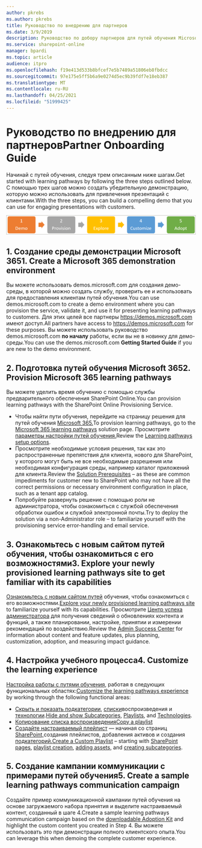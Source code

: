 ```yaml
---
author: pkrebs
ms.author: pkrebs
title: Руководство по внедрению для партнеров
ms.date: 3/9/2019
description: Руководство по добору партнеров для путей обучения Microsoft 365
ms.service: sharepoint-online
manager: bpardi
ms.topic: article
audience: itpro
ms.openlocfilehash: f19e413d533b8bfcef7e5b7489a51806eb8fbdcc
ms.sourcegitcommit: 97e175e5ff5b6a9e0274d5ec9b39fdf7e18eb387
ms.translationtype: MT
ms.contentlocale: ru-RU
ms.lasthandoff: 04/25/2021
ms.locfileid: "51999425"
---
```

# <a name="partner-onboarding-guide"></a><span data-ttu-id="e1df6-103">Руководство по внедрению для партнеров</span><span class="sxs-lookup"><span data-stu-id="e1df6-103">Partner Onboarding Guide</span></span>
<span data-ttu-id="e1df6-104">Начинай с путей обучения, следуя трем описанным ниже шагам.</span><span class="sxs-lookup"><span data-stu-id="e1df6-104">Get started with learning pathways by following the three steps outlined below.</span></span> <span data-ttu-id="e1df6-105">С помощью трех шагов можно создать убедительную демонстрацию, которую можно использовать для привлечения презентаций с клиентами.</span><span class="sxs-lookup"><span data-stu-id="e1df6-105">With the three steps, you can build a compelling demo that you can use for engaging presentations with customers.</span></span> 

![Диаграмма иллюстрирована процесс пятишаговой встраивкой.](media/cg-partner-getfam.png)

## <a name="1-create-a-microsoft-365-demonstration-environment"></a><span data-ttu-id="e1df6-107">1. Создание среды демонстрации Microsoft 365</span><span class="sxs-lookup"><span data-stu-id="e1df6-107">1. Create a Microsoft 365 demonstration environment</span></span>
<span data-ttu-id="e1df6-108">Вы можете использовать demos.microsoft.com для создания демо-среды, в которой можно создать службу, проверить ее и использовать для предоставления клиентам путей обучения.</span><span class="sxs-lookup"><span data-stu-id="e1df6-108">You can use demos.microsoft.com to create a demo environment where you can provision the service, validate it, and use it for presenting learning pathways to customers.</span></span> <span data-ttu-id="e1df6-109">Для этих целей все партнеры https://demos.microsoft.com имеют доступ.</span><span class="sxs-lookup"><span data-stu-id="e1df6-109">All partners have access to https://demos.microsoft.com for these purposes.</span></span> <span data-ttu-id="e1df6-110">Вы можете использовать руководство demos.microsoft.com **по началу** работы, если вы не в новинку для демо-среды.</span><span class="sxs-lookup"><span data-stu-id="e1df6-110">You can use the demos.microsoft.com **Getting Started Guide** if you are new to the demo environment.</span></span>

## <a name="2-provision-microsoft-365-learning-pathways"></a><span data-ttu-id="e1df6-111">2. Подготовка путей обучения Microsoft 365</span><span class="sxs-lookup"><span data-stu-id="e1df6-111">2. Provision Microsoft 365 learning pathways</span></span>
<span data-ttu-id="e1df6-112">Вы можете уделить время обучению с помощью службы предварительного обеспечения SharePoint Online.</span><span class="sxs-lookup"><span data-stu-id="e1df6-112">You can provision learning pathways with the SharePoint Online Provisioning Service.</span></span>
- <span data-ttu-id="e1df6-113">Чтобы найти пути обучения, перейдите на страницу решения для путей обучения [Microsoft 365.](https://provisioning.sharepointpnp.com/details/3df8bd55-b872-4c9d-88e3-6b2f05344239)</span><span class="sxs-lookup"><span data-stu-id="e1df6-113">To provision learning pathways, go to the [Microsoft 365 learning pathways](https://provisioning.sharepointpnp.com/details/3df8bd55-b872-4c9d-88e3-6b2f05344239) solution page.</span></span> <span data-ttu-id="e1df6-114">Просмотрите [параметры настройки путей обучения.](./custom_setupoptions.md)</span><span class="sxs-lookup"><span data-stu-id="e1df6-114">Review the [Learning pathways setup options](./custom_setupoptions.md).</span></span> 
- <span data-ttu-id="e1df6-115">Просмотрите [](./custom_provision.md) необходимые условия решения, так как это распространенные препятствия для клиента, нового для SharePoint, у которого могут быть не все необходимые разрешения или необходимая конфигурация среды, например каталог приложений для клиента.</span><span class="sxs-lookup"><span data-stu-id="e1df6-115">Review the [Solution Prerequisites](./custom_provision.md) – as these are common impediments for customer new to SharePoint who may not have all the correct permissions or necessary environment configuration in place, such as a tenant app catalog.</span></span>
- <span data-ttu-id="e1df6-116">Попробуйте развернуть решение с помощью роли не администратора, чтобы ознакомиться с службой обеспечения обработки ошибок и службой электронной почты.</span><span class="sxs-lookup"><span data-stu-id="e1df6-116">Try to deploy the solution via a non-Administrator role – to familiarize yourself with the provisioning service error-handling and email service.</span></span>

## <a name="3-explore-your-newly-provisioned-learning-pathways-site-to-get-familiar-with-its-capabilities"></a><span data-ttu-id="e1df6-117">3. Ознакомьтесь с новым сайтом путей обучения, чтобы ознакомиться с его возможностями</span><span class="sxs-lookup"><span data-stu-id="e1df6-117">3. Explore your newly provisioned learning pathways site to get familiar with its capabilities</span></span>
<span data-ttu-id="e1df6-118">[Ознакомьтесь с новым сайтом путей](./custom_exploresite.md) обучения, чтобы ознакомиться с его возможностями.</span><span class="sxs-lookup"><span data-stu-id="e1df6-118">[Explore your newly provisioned learning pathways site](./custom_exploresite.md) to familiarize yourself with its capabilities.</span></span> <span data-ttu-id="e1df6-119">Просмотрите [Центр успеха администратора](./custom_successcenter.md) для получения сведений о обновлениях контента и функций, а также планировании, настройке, принятии и измерении рекомендаций по воздействию.</span><span class="sxs-lookup"><span data-stu-id="e1df6-119">Review the [Admin Success Center](./custom_successcenter.md) for information about content and feature updates, plus planning, customization, adoption, and measuring impact guidance.</span></span>

## <a name="4-customize-the-learning-experience"></a><span data-ttu-id="e1df6-120">4. Настройка учебного процесса</span><span class="sxs-lookup"><span data-stu-id="e1df6-120">4. Customize the learning experience</span></span>
<span data-ttu-id="e1df6-121">[Настройка работы с путями обучения,](./custom_overview.md) работая в следующих функциональных областях:</span><span class="sxs-lookup"><span data-stu-id="e1df6-121">[Customize the learning pathways experience](./custom_overview.md) by working through the following functional areas:</span></span>
- <span data-ttu-id="e1df6-122">[Скрыть и показать подкатегории,](./custom_hideshowsub.md) [списки](./custom_hideshowplaylists.md)воспроизведения и [технологии](./custom_hideshowtech.md).</span><span class="sxs-lookup"><span data-stu-id="e1df6-122">[Hide and show Subcategories](./custom_hideshowsub.md), [Playlists](./custom_hideshowplaylists.md), and [Technologies](./custom_hideshowtech.md).</span></span>
- [<span data-ttu-id="e1df6-123">Копирование списка воспроизведения</span><span class="sxs-lookup"><span data-stu-id="e1df6-123">Copy a playlist</span></span>](./custom_copyplaylist.md)
- <span data-ttu-id="e1df6-124">[Создайте настраиваемый плейлист](./custom_createnewplaylist.md) — начиная со страниц [](./custom_addassets.md) [SharePoint,](./custom_createnewpage.md)создания плейлистов, [](./custom_createnewplaylist.md)добавления активов и создания [подкатегорий.](./custom_createnewcat.md)</span><span class="sxs-lookup"><span data-stu-id="e1df6-124">[Create a Custom Playlist](./custom_createnewplaylist.md) – starting with [SharePoint pages](./custom_createnewpage.md), [playlist creation](./custom_createnewplaylist.md), [adding assets](./custom_addassets.md), and [creating subcategories](./custom_createnewcat.md).</span></span>

## <a name="5-create-a-sample-learning-pathways-communication-campaign"></a><span data-ttu-id="e1df6-125">5. Создание кампании коммуникации с примерами путей обучения</span><span class="sxs-lookup"><span data-stu-id="e1df6-125">5. Create a sample learning pathways communication campaign</span></span>
<span data-ttu-id="e1df6-126">Создайте пример коммуникационной кампании [](https://teamworktools.azurewebsites.net/m365lp/m365lpadoptionkit.zip) путей обучения на основе загружаемого набора принятия и выделите настраиваемый контент, созданный в шаге 4.</span><span class="sxs-lookup"><span data-stu-id="e1df6-126">Create a sample learning pathways communication campaign based on the [downloadable Adoption Kit](https://teamworktools.azurewebsites.net/m365lp/m365lpadoptionkit.zip) and highlight the custom content you created in Step 4.</span></span> <span data-ttu-id="e1df6-127">Вы можете использовать это при демонстрации полного клиентского опыта.</span><span class="sxs-lookup"><span data-stu-id="e1df6-127">You can leverage this when demoing the complete customer experience.</span></span>